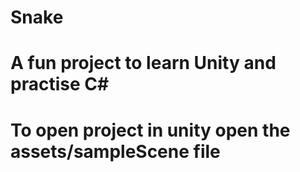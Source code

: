 # Snake
# A fun project to learn Unity and practise C#
# To open project in unity open the assets/sampleScene file
